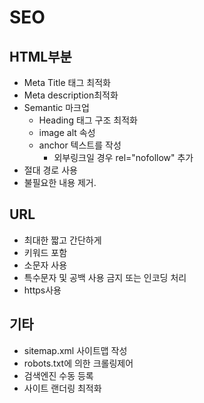 # SEO

## HTML부분

- Meta Title 태그 최적화
- Meta description최적화
- Semantic 마크업
  - Heading 태그 구조 최적화
  - image alt 속성
  - anchor 텍스트를 작성
    - 외부링크일 경우 rel="nofollow" 추가
- 절대 경로 사용
- 불필요한 내용 제거.

## URL

- 최대한 짧고 간단하게
- 키워드 포함
- 소문자 사용
- 특수문자 및 공백 사용 금지 또는 인코딩 처리
- https사용

## 기타

- sitemap.xml 사이트맵 작성
- robots.txt에 의한 크롤링제어
- 검색엔진 수동 등록
- 사이트 랜더링 최적화